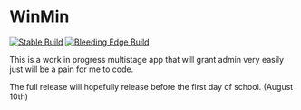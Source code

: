 # WinMin
[![Stable Build](https://github.com/awesomegamergame/WinMin/actions/workflows/ReleaseBuild.yml/badge.svg)](https://github.com/awesomegamergame/WinMin/releases)
[![Bleeding Edge Build](https://github.com/awesomegamergame/WinMin/actions/workflows/DebugBuild.yml/badge.svg)](https://github.com/awesomegamergame/WinMin/actions/workflows/DebugBuild.yml)

This is a work in progress multistage app that will grant admin very easily just will be a pain for me to code.

The full release will hopefully release before the first day of school. (August 10th)
